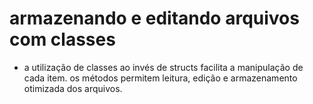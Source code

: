 # armazenando e editando arquivos com classes

- a utilização de classes ao invés de structs facilita a manipulação de cada item. os métodos permitem leitura, edição e armazenamento otimizada dos arquivos.
